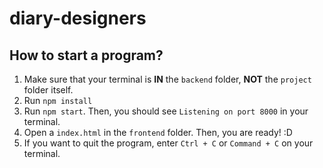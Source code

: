 # diary-designers

## How to start a program?

1. Make sure that your terminal is **IN** the `backend` folder, **NOT** the `project` folder itself.
2. Run `npm install`
3. Run `npm start`. Then, you should see `Listening on port 8000` in your terminal.
4. Open a `index.html` in the `frontend` folder. Then, you are ready! :D
5. If you want to quit the program, enter `Ctrl + C` or `Command + C` on your terminal.
